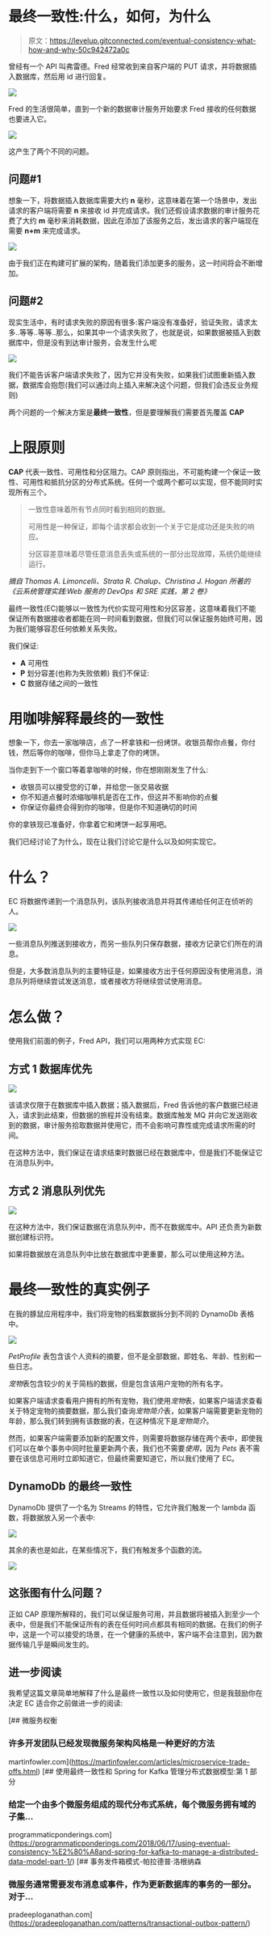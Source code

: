 # 最终一致性:什么，如何，为什么

> 原文：<https://levelup.gitconnected.com/eventual-consistency-what-how-and-why-50c942472a0c>

曾经有一个 API 叫弗雷德。Fred 经常收到来自客户端的 PUT 请求，并将数据插入数据库，然后用 id 进行回复。

![](img/0b86eb46352d2ea7acc61863dfca3725.png)

Fred 的生活很简单，直到一个新的数据审计服务开始要求 Fred 接收的任何数据也要进入它。

![](img/6e771b32efa84389807132b610f3c291.png)

这产生了两个不同的问题。

## 问题#1

想象一下，将数据插入数据库需要大约 **n** 毫秒，这意味着在第一个场景中，发出请求的客户端将需要 **n** 来接收 id 并完成请求。我们还假设请求数据的审计服务花费了大约 **m** 毫秒来消耗数据，因此在添加了该服务之后，发出请求的客户端现在需要 **n+m** 来完成请求。

![](img/9257a30facbb7548467f016561b4fdcd.png)

由于我们正在构建可扩展的架构，随着我们添加更多的服务，这一时间将会不断增加。

## 问题#2

现实生活中，有时请求失败的原因有很多:客户端没有准备好，验证失败，请求太多..等等..等等..那么，如果其中一个请求失败了，也就是说，如果数据被插入到数据库中，但是没有到达审计服务，会发生什么呢

![](img/7df3eea2fdaadbf0b7c1f1f9ce327c83.png)

我们不能告诉客户端请求失败了，因为它并没有失败，如果我们试图重新插入数据，数据库会抱怨(我们可以通过向上插入来解决这个问题，但我们会违反业务规则)

两个问题的一个解决方案是**最终一致性**，但是要理解我们需要首先覆盖 **CAP**

# 上限原则

**CAP** 代表一致性、可用性和分区阻力。CAP 原则指出，不可能构建一个保证一致性、可用性和抵抗分区的分布式系统。任何一个或两个都可以实现，但不能同时实现所有三个。

> 一致性意味着所有节点同时看到相同的数据。
> 
> 可用性是一种保证，即每个请求都会收到一个关于它是成功还是失败的响应。
> 
> 分区容差意味着尽管任意消息丢失或系统的一部分出现故障，系统仍能继续运行。

*摘自 Thomas A. Limoncelli、Strata R. Chalup、Christina J. Hogan 所著的《云系统管理实践:Web 服务的 DevOps 和 SRE 实践，第 2 卷》*

最终一致性(EC)能够以一致性为代价实现可用性和分区容差，这意味着我们不能保证所有数据接收者都能在同一时间看到数据，但我们可以保证服务始终可用，因为我们能够容忍任何依赖关系失败。

我们保证:
- **A** 可用性
- **P** 划分容差(也称为失败依赖)
我们不保证:
- **C** 数据存储之间的一致性

# 用咖啡解释最终的一致性

想象一下，你去一家咖啡店，点了一杯拿铁和一份烤饼。收银员帮你点餐，你付钱，然后等你的咖啡，但你马上拿走了你的烤饼。

当你走到下一个窗口等着拿咖啡的时候，你在想刚刚发生了什么:

*   收银员可以接受您的订单，并给您一张交易收据
*   你不知道点餐时浓缩咖啡机是否在工作，但这并不影响你的点餐
*   你保证你最终会得到你的咖啡，但是你不知道确切的时间

你的拿铁现已准备好，你拿着它和烤饼一起享用吧。

我们已经讨论了为什么，现在让我们讨论它是什么以及如何实现它。

# 什么？

EC 将数据传递到一个消息队列，该队列接收消息并将其传递给任何正在侦听的人。

![](img/f215467640fa9fa8eff66153c0b814e2.png)

一些消息队列推送到接收方，而另一些队列只保存数据，接收方记录它们所在的消息。

但是，大多数消息队列的主要特征是，如果接收方出于任何原因没有使用消息，消息队列将继续尝试发送消息，或者接收方将继续尝试使用消息。

# 怎么做？

使用我们前面的例子，Fred API，我们可以用两种方式实现 EC:

## 方式 1 数据库优先

![](img/35a6936d5253308a18d5772c945082cb.png)

该请求仅限于在数据库中插入数据；插入数据后，Fred 告诉他的客户数据已经进入，请求到此结束，但数据的旅程并没有结束。数据库触发 MQ 并向它发送刚收到的数据，审计服务拾取数据并使用它，而不会影响可靠性或完成请求所需的时间。

在这种方法中，我们保证在请求结束时数据已经在数据库中，但是我们不能保证它在消息队列中。

## 方式 2 消息队列优先

![](img/4bfb5d54acf55e084af50ee9713b263e.png)

在这种方法中，我们保证数据在消息队列中，而不在数据库中。API 还负责为新数据创建标识符。

如果将数据放在消息队列中比放在数据库中更重要，那么可以使用这种方法。

# 最终一致性的真实例子

在我的豚鼠应用程序中，我们将宠物的档案数据拆分到不同的 DynamoDb 表格中。

![](img/5d43b6c616263b481130b8152e4aa936.png)

*PetProfile* 表包含该个人资料的摘要，但不是全部数据，即姓名、年龄、性别和一些日志。

*宠物*表包含较少的关于简档的数据，但是包含该用户宠物的所有名字。

如果客户端请求查看用户拥有的所有宠物，我们使用*宠物*表，如果客户端请求查看关于特定宠物的摘要数据，那么我们查询*宠物简介*表，如果客户端需要更新宠物的年龄，那么我们转到拥有该数据的表，在这种情况下是*宠物简介*。

然而，如果客户端需要添加新的配置文件，则需要将数据存储在两个表中，即使我们可以在单个事务中同时批量更新两个表，我们也不需要*使用*，因为 *Pets* 表不需要在该信息可用时立即知道它，但最终需要知道它，所以我们使用了 EC。

## DynamoDb 的最终一致性

DynamoDb 提供了一个名为 Streams 的特性，它允许我们触发一个 lambda 函数，将数据放入另一个表中:

![](img/855afc5a5d1c2dbd5b3d6fa7ef6b7bfb.png)

其余的表也是如此，在某些情况下，我们有触发多个函数的流。

![](img/8b185a48275813681c2124a1a572f426.png)

## 这张图有什么问题？

正如 CAP 原理所解释的，我们可以保证服务可用，并且数据将被插入到至少一个表中，但是我们不能保证所有的表在任何时间点都具有相同的数据。在我们的例子中，这是一个可以接受的场景，在一个健康的系统中，客户端不会注意到，因为数据传输几乎是瞬间发生的。

## 进一步阅读

我希望这篇文章简单地解释了什么是最终一致性以及如何使用它，但是我鼓励你在决定 EC 适合你之前做进一步的阅读:

[](https://martinfowler.com/articles/microservice-trade-offs.html) [## 微服务权衡

### 许多开发团队已经发现微服务架构风格是一种更好的方法

martinfowler.com](https://martinfowler.com/articles/microservice-trade-offs.html) [](https://programmaticponderings.com/2018/06/17/using-eventual-consistency-%E2%80%A8and-spring-for-kafka-to-manage-a-distributed-data-model-part-1/) [## 使用最终一致性和 Spring for Kafka 管理分布式数据模型:第 1 部分

### 给定一个由多个微服务组成的现代分布式系统，每个微服务拥有域的子集…

programmaticponderings.com](https://programmaticponderings.com/2018/06/17/using-eventual-consistency-%E2%80%A8and-spring-for-kafka-to-manage-a-distributed-data-model-part-1/) [](https://pradeeploganathan.com/patterns/transactional-outbox-pattern/) [## 事务发件箱模式-帕拉德普·洛根纳森

### 微服务通常需要发布消息或事件，作为更新数据库的事务的一部分。对于…

pradeeploganathan.com](https://pradeeploganathan.com/patterns/transactional-outbox-pattern/)